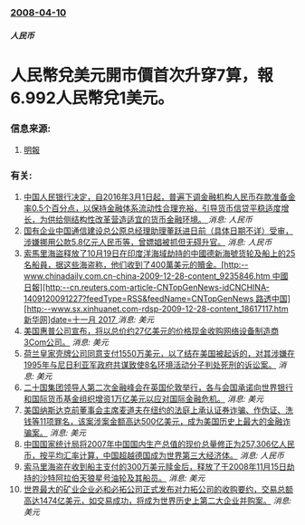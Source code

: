 ### [2008-04-10](/news/2008/04/10/index.md)

##### 人民币
# 人民幣兌美元開市價首次升穿7算，報6.992人民幣兌1美元。




### 信息来源:

1. [明報](https://web.archive.org/web/20080414095056/http://www.mpinews.com/htm/INews/20080410/ea40932w.htm)

### 有关:

1. [ 中国人民银行决定，自2016年3月1日起，普遍下调金融机构人民币存款准备金率0.5个百分点，以保持金融体系流动性合理充裕，引导货币信贷平稳适度增长，为供给侧结构性改革营造适宜的货币金融环境。 ](/zh/news/2016/03/1/中国人民银行决定-自2016年3月1日起-普遍下调金融机构人民币存款准备金率05个百分点-以保持金融体系流动性合理充.md) _消息: 人民币_
2. [ 国有企业中国通信建设总公原总经理助理董跃进日前（具体日期不详）受审，涉嫌挪用公款5.8亿元人民币等，曾嫖娼被抓但无碍升官。](/zh/news/2010/08/5/国有企业中国通信建设总公原总经理助理董跃进日前-具体日期不详-受审-涉嫌挪用公款58亿元人民币等-曾嫖娼被抓但无碍升.md) _消息: 人民币_
3. [索馬里海盜释放了10月19日在印度洋海域劫持的中國德新海號货轮及船上的25名船員，据这些海盗称，他们收到了400萬美元的贖金。[http:--www.chinadaily.com.cn-china-2009-12-28-content_9235846.htm 中國日報][http:--cn.reuters.com-article-CNTopGenNews-idCNCHINA-1409120091227?feedType=RSS&feedName=CNTopGenNews 路透中国][http:--www.sx.xinhuanet.com-rdsp-2009-12-28-content_18617117.htm 新华网]date=十一月 2017 ](/zh/news/2009/12/27/索馬里海盜释放了10月19日在印度洋海域劫持的中國德新海號货轮及船上的25名船員-据这些海盗称-他们收到了400萬美元的.md) _消息: 美元_
4. [美国惠普公司宣布，将以总价约27亿美元的价格现金收购网络设备制造商3Com公司。](/zh/news/2009/11/11/美国惠普公司宣布-将以总价约27亿美元的价格现金收购网络设备制造商3Com公司.md) _消息: 美元_
5. [ 荷兰皇家壳牌公司同意支付1550万美元，以了结在美国被起诉的，对其涉嫌在1995年与尼日利亚军政府共谋致使8名环境活动分子判处死刑的诉讼案。](/zh/news/2009/06/9/荷兰皇家壳牌公司同意支付1550万美元-以了结在美国被起诉的-对其涉嫌在1995年与尼日利亚军政府共谋致使8名环境活动.md) _消息: 美元_
6. [二十国集团领导人第二次金融峰会在英国伦敦举行，各与会国承诺向世界银行和国际货币基金组织增资1万亿美元以应对国际金融危机。](/zh/news/2009/04/2/二十国集团领导人第二次金融峰会在英国伦敦举行-各与会国承诺向世界银行和国际货币基金组织增资1万亿美元以应对国际金融危机.md) _消息: 美元_
7. [美国纳斯达克前董事会主席麦道夫在纽约的法庭上承认证券诈骗、作伪证、洗钱等11项罪名，该案涉案金额高达500亿美元，成为美国历史上最大的金融诈骗案。](/zh/news/2009/03/12/美国纳斯达克前董事会主席麦道夫在纽约的法庭上承认证券诈骗-作伪证-洗钱等11项罪名-该案涉案金额高达500亿美元-成为美.md) _消息: 美元_
8. [中国国家统计局将2007年中国国内生产总值的现价总量修正为257,306亿人民币，按平均汇率计算，中国超越德国成为世界第三大经济体。](/zh/news/2009/01/14/中国国家统计局将2007年中国国内生产总值的现价总量修正为257306亿人民币-按平均汇率计算-中国超越德国成为世界第.md) _消息: 人民币_
9. [索马里海盗在收到船主支付的300万美元赎金后，释放了于2008年11月15日劫持的沙特阿拉伯天狼星号油轮及其船员。](/zh/news/2009/01/9/索马里海盗在收到船主支付的300万美元赎金后-释放了于2008年11月15日劫持的沙特阿拉伯天狼星号油轮及其船员.md) _消息: 美元_
10. [世界最大的矿业企业必和必拓公司正式发布对力拓公司的收购要约，交易总额高达1474亿美元，如交易成功，将成为世界历史上第二大企业并购案。](/zh/news/2008/02/6/世界最大的矿业企业必和必拓公司正式发布对力拓公司的收购要约-交易总额高达1474亿美元-如交易成功-将成为世界历史上第二.md) _消息: 美元_
